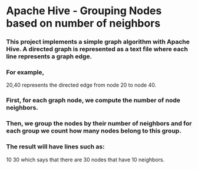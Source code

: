 Apache Hive - Grouping Nodes based on number of neighbors
=================================================================================
### This project implements a simple graph algorithm with Apache Hive. A directed graph is represented as a text file where each line represents a graph edge. 

### For example,
20,40
represents the directed edge from node 20 to node 40. 

### First, for each graph node, we compute the number of node neighbors. 
### Then, we group the nodes by their number of neighbors and for each group we count how many nodes belong to this group. 

### The result will have lines such as:
10 30
which says that there are 30 nodes that have 10 neighbors.

